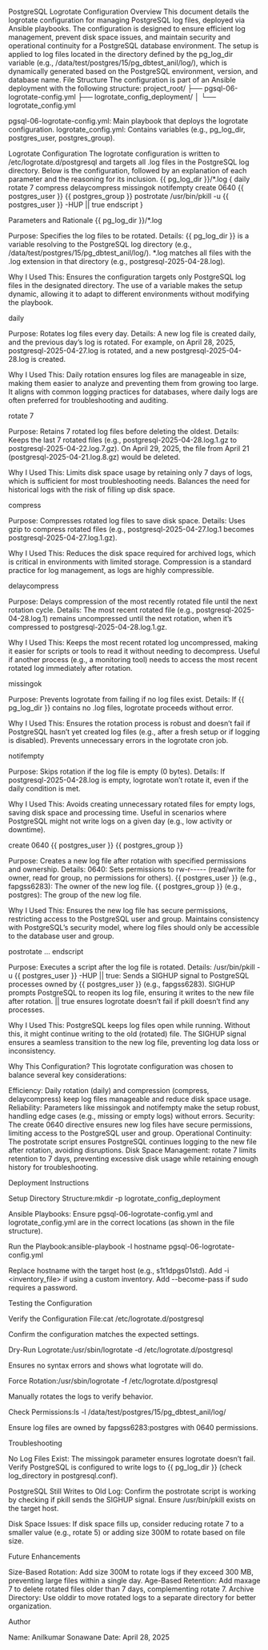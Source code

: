 PostgreSQL Logrotate Configuration
Overview
This document details the logrotate configuration for managing PostgreSQL log files, deployed via Ansible playbooks. The configuration is designed to ensure efficient log management, prevent disk space issues, and maintain security and operational continuity for a PostgreSQL database environment.
The setup is applied to log files located in the directory defined by the pg_log_dir variable (e.g., /data/test/postgres/15/pg_dbtest_anil/log/), which is dynamically generated based on the PostgreSQL environment, version, and database name.
File Structure
The configuration is part of an Ansible deployment with the following structure:
project_root/
├── pgsql-06-logrotate-config.yml
├── logrotate_config_deployment/
│   └── logrotate_config.yml


pgsql-06-logrotate-config.yml: Main playbook that deploys the logrotate configuration.
logrotate_config.yml: Contains variables (e.g., pg_log_dir, postgres_user, postgres_group).

Logrotate Configuration
The logrotate configuration is written to /etc/logrotate.d/postgresql and targets all .log files in the PostgreSQL log directory. Below is the configuration, followed by an explanation of each parameter and the reasoning for its inclusion.
{{ pg_log_dir }}/*.log {
    daily
    rotate 7
    compress
    delaycompress
    missingok
    notifempty
    create 0640 {{ postgres_user }} {{ postgres_group }}
    postrotate
        /usr/bin/pkill -u {{ postgres_user }} -HUP || true
    endscript
}

Parameters and Rationale
{{ pg_log_dir }}/*.log

Purpose: Specifies the log files to be rotated.
Details:
{{ pg_log_dir }} is a variable resolving to the PostgreSQL log directory (e.g., /data/test/postgres/15/pg_dbtest_anil/log/).
*.log matches all files with the .log extension in that directory (e.g., postgresql-2025-04-28.log).


Why I Used This:
Ensures the configuration targets only PostgreSQL log files in the designated directory.
The use of a variable makes the setup dynamic, allowing it to adapt to different environments without modifying the playbook.



daily

Purpose: Rotates log files every day.
Details:
A new log file is created daily, and the previous day’s log is rotated.
For example, on April 28, 2025, postgresql-2025-04-27.log is rotated, and a new postgresql-2025-04-28.log is created.


Why I Used This:
Daily rotation ensures log files are manageable in size, making them easier to analyze and preventing them from growing too large.
It aligns with common logging practices for databases, where daily logs are often preferred for troubleshooting and auditing.



rotate 7

Purpose: Retains 7 rotated log files before deleting the oldest.
Details:
Keeps the last 7 rotated files (e.g., postgresql-2025-04-28.log.1.gz to postgresql-2025-04-22.log.7.gz).
On April 29, 2025, the file from April 21 (postgresql-2025-04-21.log.8.gz) would be deleted.


Why I Used This:
Limits disk space usage by retaining only 7 days of logs, which is sufficient for most troubleshooting needs.
Balances the need for historical logs with the risk of filling up disk space.



compress

Purpose: Compresses rotated log files to save disk space.
Details:
Uses gzip to compress rotated files (e.g., postgresql-2025-04-27.log.1 becomes postgresql-2025-04-27.log.1.gz).


Why I Used This:
Reduces the disk space required for archived logs, which is critical in environments with limited storage.
Compression is a standard practice for log management, as logs are highly compressible.



delaycompress

Purpose: Delays compression of the most recently rotated file until the next rotation cycle.
Details:
The most recent rotated file (e.g., postgresql-2025-04-28.log.1) remains uncompressed until the next rotation, when it’s compressed to postgresql-2025-04-28.log.1.gz.


Why I Used This:
Keeps the most recent rotated log uncompressed, making it easier for scripts or tools to read it without needing to decompress.
Useful if another process (e.g., a monitoring tool) needs to access the most recent rotated log immediately after rotation.



missingok

Purpose: Prevents logrotate from failing if no log files exist.
Details:
If {{ pg_log_dir }} contains no .log files, logrotate proceeds without error.


Why I Used This:
Ensures the rotation process is robust and doesn’t fail if PostgreSQL hasn’t yet created log files (e.g., after a fresh setup or if logging is disabled).
Prevents unnecessary errors in the logrotate cron job.



notifempty

Purpose: Skips rotation if the log file is empty (0 bytes).
Details:
If postgresql-2025-04-28.log is empty, logrotate won’t rotate it, even if the daily condition is met.


Why I Used This:
Avoids creating unnecessary rotated files for empty logs, saving disk space and processing time.
Useful in scenarios where PostgreSQL might not write logs on a given day (e.g., low activity or downtime).



create 0640 {{ postgres_user }} {{ postgres_group }}

Purpose: Creates a new log file after rotation with specified permissions and ownership.
Details:
0640: Sets permissions to rw-r----- (read/write for owner, read for group, no permissions for others).
{{ postgres_user }} (e.g., fapgss6283): The owner of the new log file.
{{ postgres_group }} (e.g., postgres): The group of the new log file.


Why I Used This:
Ensures the new log file has secure permissions, restricting access to the PostgreSQL user and group.
Maintains consistency with PostgreSQL’s security model, where log files should only be accessible to the database user and group.



postrotate ... endscript

Purpose: Executes a script after the log file is rotated.
Details:
/usr/bin/pkill -u {{ postgres_user }} -HUP || true:
Sends a SIGHUP signal to PostgreSQL processes owned by {{ postgres_user }} (e.g., fapgss6283).
SIGHUP prompts PostgreSQL to reopen its log file, ensuring it writes to the new file after rotation.
|| true ensures logrotate doesn’t fail if pkill doesn’t find any processes.




Why I Used This:
PostgreSQL keeps log files open while running. Without this, it might continue writing to the old (rotated) file.
The SIGHUP signal ensures a seamless transition to the new log file, preventing log data loss or inconsistency.



Why This Configuration?
This logrotate configuration was chosen to balance several key considerations:

Efficiency: Daily rotation (daily) and compression (compress, delaycompress) keep log files manageable and reduce disk space usage.
Reliability: Parameters like missingok and notifempty make the setup robust, handling edge cases (e.g., missing or empty logs) without errors.
Security: The create 0640 directive ensures new log files have secure permissions, limiting access to the PostgreSQL user and group.
Operational Continuity: The postrotate script ensures PostgreSQL continues logging to the new file after rotation, avoiding disruptions.
Disk Space Management: rotate 7 limits retention to 7 days, preventing excessive disk usage while retaining enough history for troubleshooting.

Deployment Instructions

Setup Directory Structure:mkdir -p logrotate_config_deployment


Ansible Playbooks:
Ensure pgsql-06-logrotate-config.yml and logrotate_config.yml are in the correct locations (as shown in the file structure).


Run the Playbook:ansible-playbook -l hostname pgsql-06-logrotate-config.yml


Replace hostname with the target host (e.g., s1t1dpgs01std).
Add -i <inventory_file> if using a custom inventory.
Add --become-pass if sudo requires a password.



Testing the Configuration

Verify the Configuration File:cat /etc/logrotate.d/postgresql


Confirm the configuration matches the expected settings.


Dry-Run Logrotate:/usr/sbin/logrotate -d /etc/logrotate.d/postgresql


Ensures no syntax errors and shows what logrotate will do.


Force Rotation:/usr/sbin/logrotate -f /etc/logrotate.d/postgresql


Manually rotates the logs to verify behavior.


Check Permissions:ls -l /data/test/postgres/15/pg_dbtest_anil/log/


Ensure log files are owned by fapgss6283:postgres with 0640 permissions.



Troubleshooting

No Log Files Exist:
The missingok parameter ensures logrotate doesn’t fail.
Verify PostgreSQL is configured to write logs to {{ pg_log_dir }} (check log_directory in postgresql.conf).


PostgreSQL Still Writes to Old Log:
Confirm the postrotate script is working by checking if pkill sends the SIGHUP signal.
Ensure /usr/bin/pkill exists on the target host.


Disk Space Issues:
If disk space fills up, consider reducing rotate 7 to a smaller value (e.g., rotate 5) or adding size 300M to rotate based on file size.



Future Enhancements

Size-Based Rotation: Add size 300M to rotate logs if they exceed 300 MB, preventing large files within a single day.
Age-Based Retention: Add maxage 7 to delete rotated files older than 7 days, complementing rotate 7.
Archive Directory: Use olddir to move rotated logs to a separate directory for better organization.

Author

Name: Anilkumar Sonawane
Date: April 28, 2025

